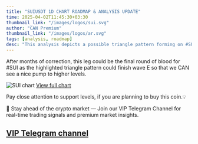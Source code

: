 ```yaml
---
title: "SUIUSDT 1D CHART ROADMAP & ANALYSIS UPDATE"
time: 2025-04-02T11:45:30+03:30
thumbnail_link: "/images/logos/sui.svg"
author: "CAN Premium"
thumbnail_link: "/images/logos/ar.svg"
tags: [analysis, roadmap]
desc: "This analysis depicts a possible triangle pattern forming on #SUI that CAN actually lead to higher target prices."
---
```


After months of correction, this leg could be the final round of blood for #SUI as the highlighted triangle pattern could finish wave E so that we CAN see a nice pump to higher levels.

![SUI chart](https://www.tradingview.com/x/ekSTnYjN/)
[View full chart](https://www.tradingview.com/x/ekSTnYjN/)

Pay close attention to support levels, if you are planning to buy this coin.💡  

🔔 Stay ahead of the crypto market — Join our VIP Telegram Channel for real-time trading signals and premium market insights.

[VIP Telegram channel](https://t.me/+2znhsiCGpI81MzQ0)
---

